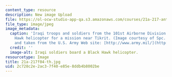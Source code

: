 ```yaml
---
content_type: resource
description: New image Upload
file: https://ol-ocw-studio-app-qa.s3.amazonaws.com/courses/21a-217-anthropology-of-war-and-peace-fall-2004/2c728c2e2ac37f40e85e8ddb4b8002be_21a-217f04-th.jpg
file_type: image/jpeg
image_metadata:
  caption: 'Iraqi troops and soldiers from the 101st Airborne Division board a Black
    Hawk helicopter for a mission near Tikrit. (Image courtesy of Spc. Teddy Wade
    and taken from the U.S. Army Web site: [http://www.army.mil/](http://www.army.mil/).)'
  credit: ''
  image-alt: Iraqi soldiers board a Black Hawk helicopter.
resourcetype: Image
title: 21a-217f04-th.jpg
uid: 2c728c2e-2ac3-7f40-e85e-8ddb4b8002be
---
```

